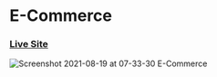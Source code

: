 # E-Commerce
### [Live Site](https://commerce-js.netlify.app/)
![Screenshot 2021-08-19 at 07-33-30 E-Commerce](https://user-images.githubusercontent.com/64736339/130013583-cd7c8d06-395e-42c6-8db3-06fa185edb2f.png)


